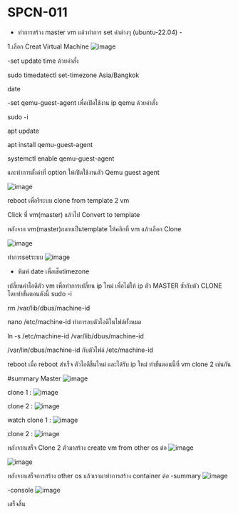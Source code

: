 # SPCN-011
- ทำการสร้าง master vm แล้วทำการ set ค่าต่างๆ (ubuntu-22.04) -

1.เลือก Creat Virtual Machine
![image](https://user-images.githubusercontent.com/117635686/209475752-7e03ab54-4c1e-4b59-8281-c2e15d6b5920.png)

-set update time ด้วยคำสั่ง

sudo timedatectl set-timezone Asia/Bangkok

date

-set qemu-guest-agent เพื่อเปิดใช้งาน ip qemu ด้วยคำสั่ง

sudo -i

apt update

apt install qemu-guest-agent

systemctl enable qemu-guest-agent

และทำการตั้งค่าที่ option ให้เปิดใช้งานตัว Qemu guest agent  

![image](https://user-images.githubusercontent.com/117635686/209475912-622dbea0-a7ac-4d9a-8972-1d5a6659efa1.png)

reboot เพื่อรีระบบ clone from template 2 vm

Click ที่ vm(master) แล้วไป Convert to template

หลังจาก vm(master)กลายเป็นtemplate ให้คลิกที่ vm แล้วเลือก Clone

![image](https://user-images.githubusercontent.com/117635686/209476157-66bd84db-1209-438b-9198-1caa97bec915.png)

ทำการsetระบบ
![image](https://user-images.githubusercontent.com/117635686/209476197-5f3f6598-5e28-4155-8d2e-c0ae452bcecb.png)

- พิมพ์ date เพื่อเช็คtimezone

เปลี่ยนค่าไอดีตัว vm เพื่อทำการเปลี่ยน ip ใหม่ เพื่อไม่ให้ ip ตัว MASTER ซ้ำกับตัว CLONE โดยทำขั้นตอนดังนี้
sudo -i

rm /var/lib/dbus/machine-id

nano /etc/machine-id ทำการลบตัวไอดีในไฟล์ทั้งหมด

ln -s /etc/machine-id /var/lib/dbus/machine-id  

/var/lin/dbus/machine-id กับตัวไฟล์ /etc/machine-id

reboot เมื่อ reboot สำเร็จ ตัวไอดีขึ้นใหม่ และได้รับ ip ใหม่ ทำขั้นตอนนี้ที่ vm clone 2 เช่นกัน

#summary
Master
![image](https://user-images.githubusercontent.com/117635686/209476298-78fd3250-9606-40f7-bd6c-264e0a7371f6.png)

clone 1 :
![image](https://user-images.githubusercontent.com/117635686/209476322-be1ea135-0cec-48cc-9c52-75a63a3a614b.png)

clone 2 :
![image](https://user-images.githubusercontent.com/117635686/209476345-e08669a6-befd-4750-80ea-68f2ccb30a27.png)

watch
clone 1 :
![image](https://user-images.githubusercontent.com/117635686/209476405-6f1772ec-4d27-41d7-aa4e-41a691ae9d7b.png)

clone 2 :
![image](https://user-images.githubusercontent.com/117635686/209476451-bbbb1a0e-0321-4165-b766-b732dce36dd4.png)

หลังจากเสร็จ Clone 2 ตัวมาสร้าง create vm from other os ต่อ
![image](https://user-images.githubusercontent.com/117635686/209476498-33c2cb2c-c446-4915-b7a4-2699707b0235.png)

![image](https://user-images.githubusercontent.com/117635686/209476515-9acb75cc-9a0a-4586-931d-03758363eac1.png)

หลังจากเสร็จการสร้าง other os แล้วเรามาทำการสร้าง container ต่อ
-summary
![image](https://user-images.githubusercontent.com/117635686/209476553-d3e39a40-9c50-47b0-b7ff-06e42a59dde2.png)

-console
![image](https://user-images.githubusercontent.com/117635686/209476589-67341df9-b233-45fc-abc7-5d1ad5dea6af.png)

เสร็จสิ้น
